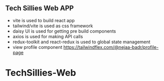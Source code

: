 ## Tech Sillies Web APP

- vite is used to build react app
- tailwind/vite is used as css framework
- daisy UI is used for getting pre build components
- axios is used for making API calls
- redux-toolkit and react-redux is used to global state management
- view profile component https://tailwindflex.com/@nejaa-badr/profile-page
# TechSillies-Web
